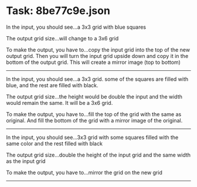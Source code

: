 # Task: 8be77c9e.json

In the input, you should see...a 3x3 grid with blue squares

The output grid size...will change to a 3x6 grid

To make the output, you have to...copy the input grid into the top of the new output grid. Then you will turn the input grid upside down and copy it in the bottom of the output grid. This will create a mirror image (top to bottom)

---

In the input, you should see...a 3x3 grid. some of the squares are filled with blue, and the rest are filled with black.

The output grid size...the height would be double the input and the width would remain the same. It will be a 3x6 grid.

To make the output, you have to...fill the top of the grid with the same as original. And fill the bottom of the grid with a mirror image of the original.

---

In the input, you should see...3x3 grid with some squares filled with the same color and the rest filled with black

The output grid size...double the height of the input grid and the same width as the input grid

To make the output, you have to...mirror the grid on the new grid

---

